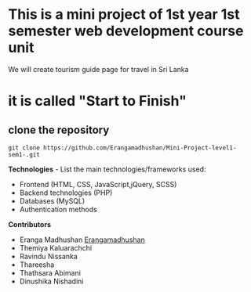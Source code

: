 # This is a mini project of 1st year 1st semester web development course unit
We will create tourism guide page for travel in Sri Lanka
# it is called "Start to Finish"

## clone the repository 
```
git clone https://github.com/Erangamadhushan/Mini-Project-level1-sem1-.git
```

**Technologies** - List the main technologies/frameworks used:
   - Frontend (HTML, CSS, JavaScript,jQuery, SCSS)
   - Backend technologies (PHP)
   - Databases (MySQL)
   - Authentication methods

**Contributors**<br/>
- Eranga Madhushan <a href="https://www.github.com/Erangamadhushan/" alt="Erangamadushan">Erangamadhushan</a>
- Themiya Kaluarachchi
- Ravindu Nissanka
- Thareesha
- Thathsara Abimani
- Dinushika Nishadini

